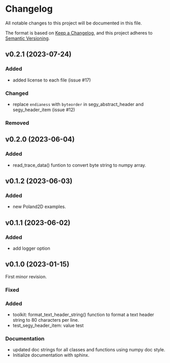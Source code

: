 # Changelog

All notable changes to this project will be documented in this file.

The format is based on [Keep a Changelog](https://keepachangelog.com/en/1.0.0/),
and this project adheres to [Semantic Versioning](https://semver.org/spec/v2.0.0.html).

## v0.2.1 (2023-07-24)

### Added
- added license to each file (issue #17)

### Changed
- replace `endianess` with `byteorder` in segy_abstract_header and segy_header_item (issue #12)

### Removed

## v0.2.0 (2023-06-04)

### Added
- read_trace_data() funtion to convert byte string to numpy array.

## v0.1.2 (2023-06-03)

### Added
- new Poland2D examples.

## v0.1.1 (2023-06-02)

### Added
- add logger option

## v0.1.0 (2023-01-15)
First minor revision.

### Fixed

### Added
- toolkit: format_text_header_string() function to format a text header string to 80 characters per line.
- test_segy_header_item: value test

### Documentation
- updated doc strings for all classes and functions using numpy doc style.
- Initialize documentation with sphinx.

